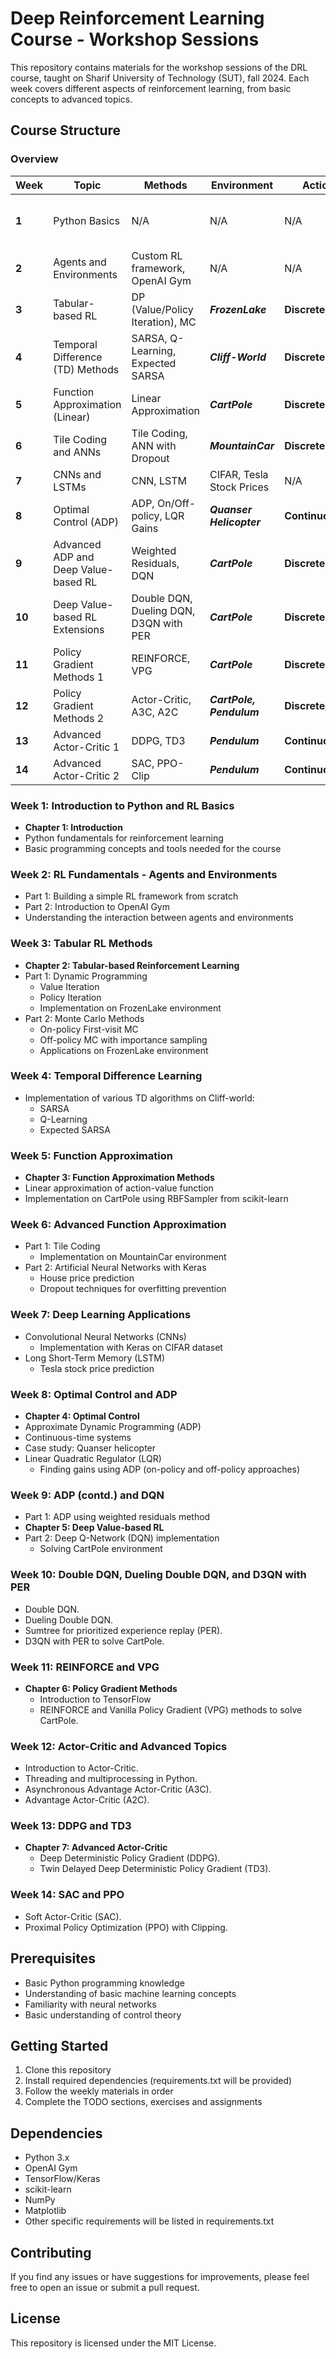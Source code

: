 # Deep Reinforcement Learning Course - Workshop Sessions

This repository contains materials for the workshop sessions of the DRL course, taught on Sharif University of Technology (SUT), fall 2024.
Each week covers different aspects of reinforcement learning, from basic concepts to advanced topics.

## Course Structure
### Overview
| **Week** | **Topic**                              | **Methods**                           | **Environment**          | **Action Space**    | **Key Tools**                  |
|----------|----------------------------------------|---------------------------------------|--------------------------|---------------------|---------------------------------|
| **1**    | Python Basics                         | N/A                                   | N/A                      | N/A                 | Python basics, libraries setup |
| **2**    | Agents and Environments               | Custom RL framework, OpenAI Gym       | N/A                      | N/A                 | OpenAI Gym                     |
| **3**    | Tabular-based RL                      | DP (Value/Policy Iteration), MC       | **_FrozenLake_**               | **Discrete**            | NumPy, OpenAI Gym              |
| **4**    | Temporal Difference (TD) Methods      | SARSA, Q-Learning, Expected SARSA     | **_Cliff-World_**              | **Discrete**            | NumPy, Matplotlib              |
| **5**    | Function Approximation (Linear)       | Linear Approximation                  | **_CartPole_**                 | **Discrete**            | scikit-learn (RBFSampler)      |
| **6**    | Tile Coding and ANNs                  | Tile Coding, ANN with Dropout         | **_MountainCar_**              | **Discrete**            | scikit-learn, Keras            |
| **7**    | CNNs and LSTMs                        | CNN, LSTM                             | CIFAR, Tesla Stock Prices| N/A                 | Keras, TensorFlow              |
| **8**    | Optimal Control (ADP)                 | ADP, On/Off-policy, LQR Gains         | **_Quanser Helicopter_**       | **Continuous**          | Custom simulators              |
| **9**    | Advanced ADP and Deep Value-based RL  | Weighted Residuals, DQN               | **_CartPole_**                 | **Discrete**            | TensorFlow, OpenAI Gym         |
| **10**   | Deep Value-based RL Extensions        | Double DQN, Dueling DQN, D3QN with PER| **_CartPole_**                 | **Discrete**            | TensorFlow, OpenAI Gym         |
| **11**   | Policy Gradient Methods 1               | REINFORCE, VPG                        | **_CartPole_**                 | **Discrete**            | TensorFlow, Keras              |
| **12**   | Policy Gradient Methods 2              | Actor-Critic, A3C, A2C                | **_CartPole, Pendulum_**       | **Discrete/Continuous** | TensorFlow, Threading          |
| **13**   | Advanced Actor-Critic 1                | DDPG, TD3                             | **_Pendulum_**                 | **Continuous**          | TensorFlow, Keras              |
| **14**   | Advanced Actor-Critic 2               | SAC, PPO-Clip                         | **_Pendulum_**                 | **Continuous**          | TensorFlow, Keras              |

### Week 1: **Introduction to Python and RL Basics**
- **Chapter 1: Introduction**
- Python fundamentals for reinforcement learning
- Basic programming concepts and tools needed for the course

### Week 2: **RL Fundamentals - Agents and Environments**
- Part 1: Building a simple RL framework from scratch
- Part 2: Introduction to OpenAI Gym
- Understanding the interaction between agents and environments

### Week 3: Tabular RL Methods
- **Chapter 2: Tabular-based Reinforcement Learning**
- Part 1: Dynamic Programming
  - Value Iteration
  - Policy Iteration
  - Implementation on FrozenLake environment
- Part 2: Monte Carlo Methods
  - On-policy First-visit MC
  - Off-policy MC with importance sampling
  - Applications on FrozenLake environment

### Week 4: **Temporal Difference Learning**
- Implementation of various TD algorithms on Cliff-world:
  - SARSA
  - Q-Learning
  - Expected SARSA

### Week 5: **Function Approximation**
- **Chapter 3: Function Approximation Methods**
- Linear approximation of action-value function
- Implementation on CartPole using RBFSampler from scikit-learn

### Week 6: **Advanced Function Approximation**
- Part 1: Tile Coding
  - Implementation on MountainCar environment
- Part 2: Artificial Neural Networks with Keras
  - House price prediction
  - Dropout techniques for overfitting prevention

### Week 7: **Deep Learning Applications**
- Convolutional Neural Networks (CNNs)
  - Implementation with Keras on CIFAR dataset
- Long Short-Term Memory (LSTM)
  - Tesla stock price prediction

### Week 8: **Optimal Control and ADP**
- **Chapter 4: Optimal Control**
- Approximate Dynamic Programming (ADP)
- Continuous-time systems
- Case study: Quanser helicopter
- Linear Quadratic Regulator (LQR)
  - Finding gains using ADP (on-policy and off-policy approaches)

### Week 9: **ADP (contd.) and DQN**
- Part 1: ADP using weighted residuals method
- **Chapter 5: Deep Value-based RL**
- Part 2: Deep Q-Network (DQN) implementation
  - Solving CartPole environment

### Week 10: **Double DQN, Dueling Double DQN, and D3QN with PER**
  - Double DQN.
  - Dueling Double DQN.
  - Sumtree for prioritized experience replay (PER).
  - D3QN with PER to solve CartPole.

### Week 11: **REINFORCE and VPG**
- **Chapter 6: Policy Gradient Methods**
  - Introduction to TensorFlow
  - REINFORCE and Vanilla Policy Gradient (VPG) methods to solve CartPole.

### Week 12: **Actor-Critic and Advanced Topics**
  - Introduction to Actor-Critic.
  - Threading and multiprocessing in Python.
  - Asynchronous Advantage Actor-Critic (A3C).
  - Advantage Actor-Critic (A2C).

### Week 13: **DDPG and TD3**
- **Chapter 7: Advanced Actor-Critic**
  - Deep Deterministic Policy Gradient (DDPG).
  - Twin Delayed Deep Deterministic Policy Gradient (TD3).

### Week 14: **SAC and PPO**
  - Soft Actor-Critic (SAC).
  - Proximal Policy Optimization (PPO) with Clipping.


## Prerequisites
- Basic Python programming knowledge
- Understanding of basic machine learning concepts
- Familiarity with neural networks
- Basic understanding of control theory

## Getting Started
1. Clone this repository
2. Install required dependencies (requirements.txt will be provided)
3. Follow the weekly materials in order
4. Complete the TODO sections, exercises and assignments

## Dependencies
- Python 3.x
- OpenAI Gym
- TensorFlow/Keras
- scikit-learn
- NumPy
- Matplotlib
- Other specific requirements will be listed in requirements.txt

## Contributing
If you find any issues or have suggestions for improvements, please feel free to open an issue or submit a pull request.

## License
This repository is licensed under the MIT License.
